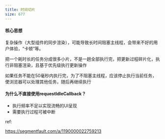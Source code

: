 ```yaml
---
title: 时间切片
size: 677
---
```

#### 核心思想

复杂操作（大型组件的同步渲染），可能导致⻓时间阻塞主线程，会带来不好的用户体验，“卡顿”等。

把一个耗时长的任务分成很多小片，不是一趟全部执行完，把更新过程碎片化，执行非阻塞渲染，且基于优先级执行更新操作

如果任务不能在50毫秒内执行完，为了不阻塞主线程，应该停止执行当前任务，使浏览器可以处理其他任务，随后再继续执行

#### 为什么不直接使用requestIdleCallback？

- 执行频率不足以实现流畅的UI呈现
- 需要执行过程可被中断



ref:

https://segmentfault.com/a/1190000022759213
